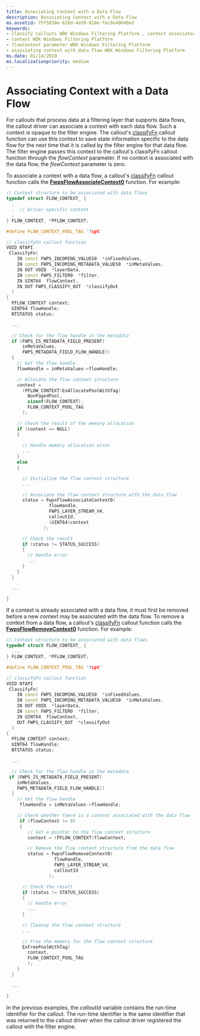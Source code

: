 ```yaml
---
title: Associating Context with a Data Flow
description: Associating Context with a Data Flow
ms.assetid: 75f5838e-626d-4a59-810e-fec9a40640ed
keywords:
- classify callouts WDK Windows Filtering Platform , context associated with data flow
- context WDK Windows Filtering Platform
- flowContext parameter WDK Windows Filtering Platform
- associating context with data flow WDK Windows Filtering Platform
ms.date: 01/14/2019
ms.localizationpriority: medium
---
```


# Associating Context with a Data Flow


For callouts that process data at a filtering layer that supports data flows, the callout driver can associate a context with each data flow. Such a context is opaque to the filter engine. The callout's [classifyFn](https://docs.microsoft.com/windows-hardware/drivers/ddi/_netvista/) callout function can use this context to save state information specific to the data flow for the next time that it is called by the filter engine for that data flow. The filter engine passes this context to the callout's classifyFn callout function through the *flowContext* parameter. If no context is associated with the data flow, the *flowContext* parameter is zero.

To associate a context with a data flow, a callout's [classifyFn](https://docs.microsoft.com/windows-hardware/drivers/ddi/_netvista/) callout function calls the [**FwpsFlowAssociateContext0**](https://docs.microsoft.com/windows-hardware/drivers/ddi/fwpsk/nf-fwpsk-fwpsflowassociatecontext0) function. For example:

```cpp
// Context structure to be associated with data flows
typedef struct FLOW_CONTEXT_ {
  .
  .  // Driver-specific content
  .
} FLOW_CONTEXT, *PFLOW_CONTEXT;

#define FLOW_CONTEXT_POOL_TAG 'fcpt'

// classifyFn callout function
VOID NTAPI
 ClassifyFn(
    IN const FWPS_INCOMING_VALUES0  *inFixedValues,
    IN const FWPS_INCOMING_METADATA_VALUES0  *inMetaValues,
    IN OUT VOID  *layerData,
    IN const FWPS_FILTER0  *filter,
    IN UINT64  flowContext,
    IN OUT FWPS_CLASSIFY_OUT  *classifyOut
  )
{
  PFLOW_CONTEXT context;
  UINT64 flowHandle;
  NTSTATUS status;

  ...

  // Check for the flow handle in the metadata
  if (FWPS_IS_METADATA_FIELD_PRESENT(
      inMetaValues,
      FWPS_METADATA_FIELD_FLOW_HANDLE))
  {
    // Get the flow handle
    flowHandle = inMetaValues->flowHandle;

    // Allocate the flow context structure
    context =
      (PFLOW_CONTEXT)ExAllocatePoolWithTag(
        NonPagedPool,
        sizeof(FLOW_CONTEXT),
        FLOW_CONTEXT_POOL_TAG
      );

    // Check the result of the memory allocation
    if (context == NULL) 
    {
 
      // Handle memory allocation error
      ...
    }
    else
    {

      // Initialize the flow context structure
      ...

      // Associate the flow context structure with the data flow
      status = FwpsFlowAssociateContext0(
                flowHandle,
                FWPS_LAYER_STREAM_V4,
                calloutId,
                (UINT64)context
              );

      // Check the result
      if (status != STATUS_SUCCESS)
      {
        // Handle error
        ...
      }
    }
  }

  ...

}
```

If a context is already associated with a data flow, it must first be removed before a new context may be associated with the data flow. To remove a context from a data flow, a callout's [classifyFn](https://docs.microsoft.com/windows-hardware/drivers/ddi/_netvista/) callout function calls the [**FwpsFlowRemoveContext0**](https://docs.microsoft.com/windows-hardware/drivers/ddi/fwpsk/nf-fwpsk-fwpsflowremovecontext0) function. For example:

```C++
// Context structure to be associated with data flows
typedef struct FLOW_CONTEXT_ {
  ...
} FLOW_CONTEXT, *PFLOW_CONTEXT;

#define FLOW_CONTEXT_POOL_TAG 'fcpt'

// classifyFn callout function
VOID NTAPI
 ClassifyFn(
    IN const FWPS_INCOMING_VALUES0  *inFixedValues,
    IN const FWPS_INCOMING_METADATA_VALUES0  *inMetaValues,
    IN OUT VOID  *layerData,
    IN const FWPS_FILTER0  *filter,
    IN UINT64  flowContext,
    OUT FWPS_CLASSIFY_OUT  *classifyOut
  )
{
  PFLOW_CONTEXT context;
  UINT64 flowHandle;
  NTSTATUS status;

  ...

  // Check for the flow handle in the metadata
 if (FWPS_IS_METADATA_FIELD_PRESENT(
    inMetaValues,
    FWPS_METADATA_FIELD_FLOW_HANDLE))
  {
    // Get the flow handle
     flowHandle = inMetaValues->flowHandle;

    // Check whether there is a context associated with the data flow
     if (flowContext != 0) 
     {
        // Get a pointer to the flow context structure
        context = (PFLOW_CONTEXT)flowContext;

        // Remove the flow context structure from the data flow
        status = FwpsFlowRemoveContext0(
                  flowHandle,
                  FWPS_LAYER_STREAM_V4,
                  calloutId
                );

      // Check the result
      if (status != STATUS_SUCCESS)
      {
        // Handle error
        ...
      }

      // Cleanup the flow context structure
      ...

      // Free the memory for the flow context structure
      ExFreePoolWithTag(
        context,
        FLOW_CONTEXT_POOL_TAG
        );
    }
  }

  ...

}
```

In the previous examples, the *calloutId* variable contains the run-time identifier for the callout. The run-time identifier is the same identifier that was returned to the callout driver when the callout driver registered the callout with the filter engine.